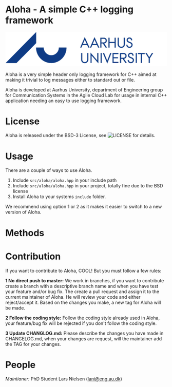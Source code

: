 # Aloha - A simple C++ logging framework

![AU LOGO](https://github.com/AgileCloudLab/aloha/blob/develop/media/aulogo_uk_var2_blue.png)

Aloha is a very simple header only logging framework for C++ aimed at making it trivial to log messages either to standard out or file.

Aloha is developed at Aarhus University, department of Engineering group for Communication Systems in the Agile Cloud Lab for usage in internal C++ application needing an easy to use logging framework.

# License

Aloha is released under the BSD-3 License, see ![LICENSE](https://github.com/AgileCloudLab/aloha/blob/master/LICENSE) for details.

# Usage

There are a couple of ways to use Aloha.

1. Include `src/aloha/aloha.hpp` in your include path
2. Include `src/aloha/aloha.hpp` in your project, totally fine due to the BSD license
3. Install Aloha to your systems `include` folder.

We recommend using option 1 or 2 as it makes it easier to switch to a new version of Aloha.

# Methods

# Contribution

If you want to contribute to Aloha, COOL! But you must follow a few rules:

**1 No direct push to master:** We work in branches, if you want to contribute create a branch with a descriptive branch name and when you have test your feature and/or bug fix. The create a pull request and assign it to the current maintainer of Aloha. He will review your code and either reject/accept it. Based on the changes you make, a new tag for Aloha will be made.

**2 Follow the coding style:** Follow the coding style already used in Aloha, your feature/bug fix will be rejected if you don't follow the coding style.

**3 Update CHANGLOG.md:** Please describe the changes you have made in CHANGELOG.md, when your changes are request, will the maintainer add the TAG for your changes.

# People

*Maintianer:* PhD Student Lars Nielsen (lani@eng.au.dk)
